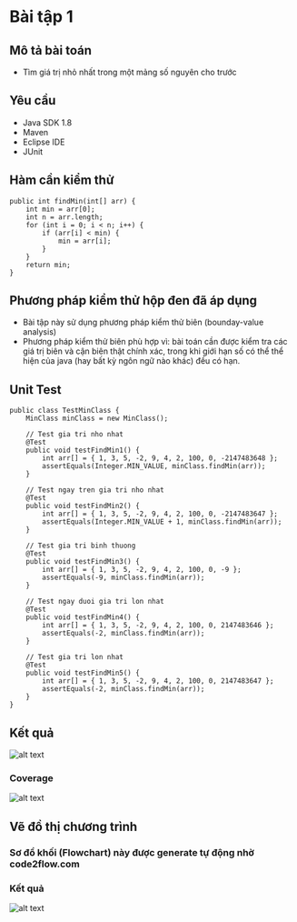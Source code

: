 ﻿# Bài tập 1

## Mô tả bài toán
 - Tìm giá trị nhỏ nhất trong một mảng số nguyên cho trước

## Yêu cầu
 - Java SDK 1.8
 - Maven
 - Eclipse IDE
 - JUnit
 
## Hàm cần kiểm thử
    public int findMin(int[] arr) {
		int min = arr[0];
		int n = arr.length;
		for (int i = 0; i < n; i++) {
			if (arr[i] < min) {
				min = arr[i];
			}
		}
		return min;
	}

## Phương pháp kiểm thử hộp đen đã áp dụng
 - Bài tập này sử dụng phương pháp kiểm thử biên (bounday-value analysis)
 - Phương pháp kiểm thử biên phù hợp vì: bài toán cần được kiểm tra các giá trị biên và cận biên thật chính xác,
 trong khi giới hạn số có thể thể hiện của java (hay bất kỳ ngôn ngữ nào khác) đều có hạn.

## Unit Test 
    public class TestMinClass {
	    MinClass minClass = new MinClass();

	    // Test gia tri nho nhat
	    @Test
	    public void testFindMin1() {
		    int arr[] = { 1, 3, 5, -2, 9, 4, 2, 100, 0, -2147483648 };
		    assertEquals(Integer.MIN_VALUE, minClass.findMin(arr));
	    }

	    // Test ngay tren gia tri nho nhat
	    @Test
	    public void testFindMin2() {
		    int arr[] = { 1, 3, 5, -2, 9, 4, 2, 100, 0, -2147483647 };
		    assertEquals(Integer.MIN_VALUE + 1, minClass.findMin(arr));
	    }

	    // Test gia tri binh thuong
	    @Test
	    public void testFindMin3() {
		    int arr[] = { 1, 3, 5, -2, 9, 4, 2, 100, 0, -9 };
		    assertEquals(-9, minClass.findMin(arr));
	    }

	    // Test ngay duoi gia tri lon nhat
	    @Test
	    public void testFindMin4() {
		    int arr[] = { 1, 3, 5, -2, 9, 4, 2, 100, 0, 2147483646 };
		    assertEquals(-2, minClass.findMin(arr));
	    }

	    // Test gia tri lon nhat
	    @Test
	    public void testFindMin5() {
		    int arr[] = { 1, 3, 5, -2, 9, 4, 2, 100, 0, 2147483647 };
		    assertEquals(-2, minClass.findMin(arr));
	    }
	}

## Kết quả
![alt text](https://github.com/tumv58/int3117-2016/blob/master/MaVanTu/BT1/TestResult/result.PNG)
### Coverage
![alt text](https://github.com/tumv58/int3117-2016/blob/master/MaVanTu/BT1/TestResult/coverage.PNG)

## Vẽ đồ thị chương trình
### Sơ đồ khối (Flowchart) này được generate tự động nhờ code2flow.com
### Kết quả
![alt text](https://github.com/tumv58/int3117-2016/blob/master/MaVanTu/BT1/TestResult/Capture.PNG)